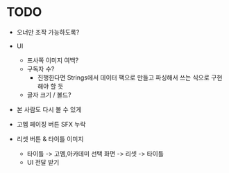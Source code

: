 # TODO

- 오너만 조작 가능하도록?
- UI
  - 프사쪽 이미지 여백?
  - 구독자 수?
    - 진행한다면 Strings에서 데이터 팩으로 만들고 파싱해서 쓰는 식으로 구현해야 할 듯
  - 글자 크기 / 볼드?

- 본 사람도 다시 볼 수 있게
- 고멤 페이징 버튼 SFX 누락
- 리셋 버튼 & 타이틀 이미지
  - 타이틀 -> 고멤,아카데미 선택 화면 -> 리셋 -> 타이틀
  - UI 전달 받기
